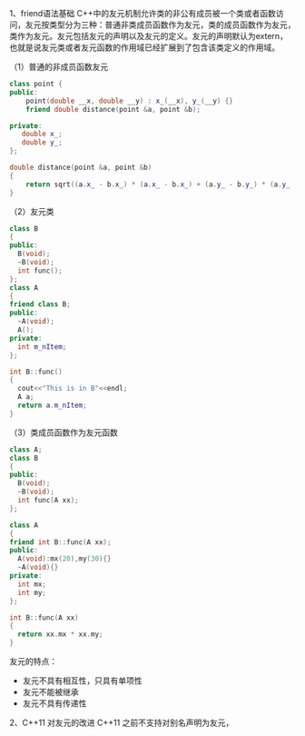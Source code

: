 1、friend语法基础
C++中的友元机制允许类的非公有成员被一个类或者函数访问，友元按类型分为三种：普通非类成员函数作为友元，类的成员函数作为友元，类作为友元。友元包括友元的声明以及友元的定义。友元的声明默认为extern，也就是说友元类或者友元函数的作用域已经扩展到了包含该类定义的作用域。

（1）普通的非成员函数友元
```c++
class point {
public:
    point(double __x, double __y) : x_(__x), y_(__y) {}
    friend double distance(point &a, point &b);

private:
   double x_;
   double y_;
};

double distance(point &a, point &b)
{
    return sqrt((a.x_ - b.x_) * (a.x_ - b.x_) + (a.y_ - b.y_) * (a.y_ - b.y_));
}
```
（2）友元类
```c++
class B 
{ 
public: 
  B(void); 
  ~B(void); 
  int func(); 
}; 
class A 
{ 
friend class B;
public: 
  ~A(void); 
  A();
private:  
  int m_nItem;
}; 

int B::func() 
{ 
  cout<<"This is in B"<<endl; 
  A a;
  return a.m_nItem;
} 
```
（3）类成员函数作为友元函数
```c++
class A;
class B
{
public:
  B(void);
  ~B(void);
  int func(A xx);
};

class A
{
friend int B::func(A xx);
public:
  A(void):mx(20),my(30){}
  ~A(void){}
private:
  int mx;
  int my;
};

int B::func(A xx)
{
  return xx.mx * xx.my;
}
```
友元的特点：
+ 友元不具有相互性，只具有单项性
+ 友元不能被继承
+ 友元不具有传递性

2、C++11 对友元的改进
C++11 之前不支持对别名声明为友元，
